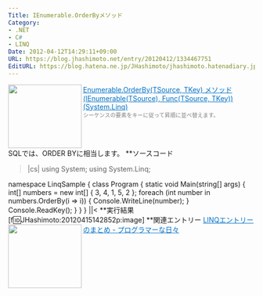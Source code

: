 ```yaml
---
Title: IEnumerable.OrderByメソッド
Category:
- .NET
- C#
- LINQ
Date: 2012-04-12T14:29:11+09:00
URL: https://blog.jhashimoto.net/entry/20120412/1334467751
EditURL: https://blog.hatena.ne.jp/JHashimoto/jhashimoto.hatenadiary.jp/atom/entry/12921228815717256458
---
```


<a href="http://msdn.microsoft.com/ja-jp/library/bb534966.aspx" target="_blank"><img class="alignleft" align="left" border="0" src="http://capture.heartrails.com/150x130/shadow?http://msdn.microsoft.com/ja-jp/library/bb534966.aspx" alt="" width="150" height="130" /></a><a style="color:#0070C5;" href="http://msdn.microsoft.com/ja-jp/library/bb534966.aspx" target="_blank">Enumerable.OrderBy(TSource, TKey) メソッド (IEnumerable(TSource), Func(TSource, TKey)) (System.Linq)</a><a href="http://b.hatena.ne.jp/entry/http://msdn.microsoft.com/ja-jp/library/bb534966.aspx" target="_blank"><img border="0" src="http://b.hatena.ne.jp/entry/image/http://msdn.microsoft.com/ja-jp/library/bb534966.aspx" alt="" /></a><br><span style="color: #808080;font-size: 80%;">シーケンスの要素をキーに従って昇順に並べ替えます。</span><br style="clear:both;" />
SQLでは、ORDER BYに相当します。
**ソースコード
>|cs|
using System;
using System.Linq;

namespace LinqSample {
    class Program {
        static void Main(string[] args) {
            int[] numbers = new int[] { 3, 4, 1, 5, 2 };
            foreach (int number in numbers.OrderBy(i => i)) {
                Console.WriteLine(number); 
            }
            Console.ReadKey();
        }
    }
}
||<
**実行結果
[f:id:JHashimoto:20120415142852p:image]
**関連エントリー
<a href="http://d.hatena.ne.jp/JHashimoto/20120309/1331283458" target="_blank" rel="nofollow"><img class="alignleft" align="left" border="0" src="http://capture.heartrails.com/150x130/shadow?http://d.hatena.ne.jp/JHashimoto/20120309/1331283458" alt="" width="150" height="130" /></a><a style="color:#0070C5;" href="http://d.hatena.ne.jp/JHashimoto/20120309/1331283458" target="_blank" rel="nofollow">LINQエントリーのまとめ - プログラマーな日々</a><a href="http://b.hatena.ne.jp/entry/http://d.hatena.ne.jp/JHashimoto/20120309/1331283458" target="_blank"><img border="0" src="http://b.hatena.ne.jp/entry/image/http://d.hatena.ne.jp/JHashimoto/20120309/1331283458" alt="" /></a><br style="clear:both;" />
